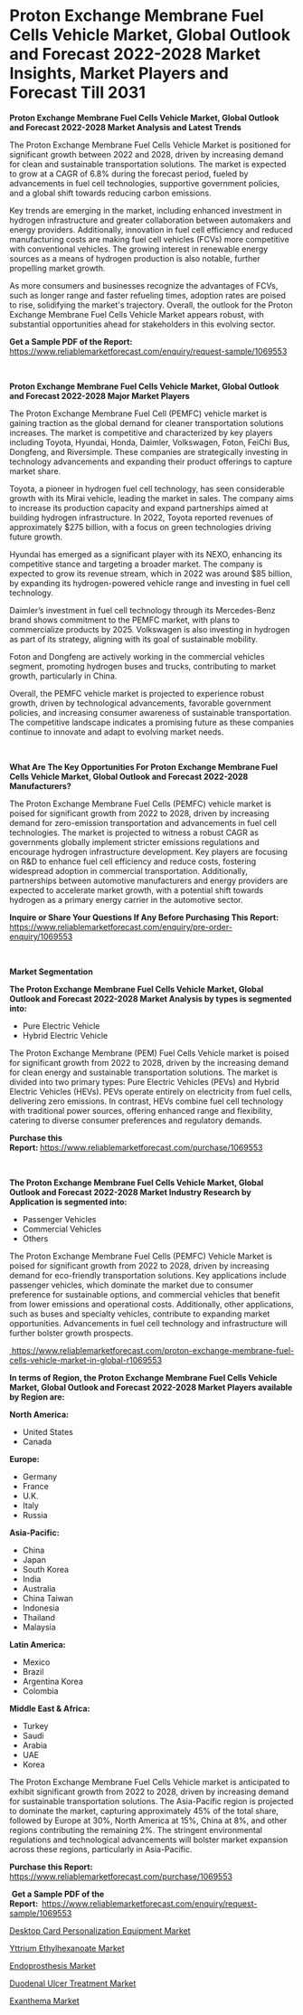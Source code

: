 <p><h1>Proton Exchange Membrane Fuel Cells Vehicle Market, Global Outlook and Forecast 2022-2028 Market Insights, Market Players and Forecast Till 2031</h1></p><p><strong>Proton Exchange Membrane Fuel Cells Vehicle Market, Global Outlook and Forecast 2022-2028 Market Analysis and Latest Trends</strong></p>
<p><p>The Proton Exchange Membrane Fuel Cells Vehicle Market is positioned for significant growth between 2022 and 2028, driven by increasing demand for clean and sustainable transportation solutions. The market is expected to grow at a CAGR of 6.8% during the forecast period, fueled by advancements in fuel cell technologies, supportive government policies, and a global shift towards reducing carbon emissions. </p><p>Key trends are emerging in the market, including enhanced investment in hydrogen infrastructure and greater collaboration between automakers and energy providers. Additionally, innovation in fuel cell efficiency and reduced manufacturing costs are making fuel cell vehicles (FCVs) more competitive with conventional vehicles. The growing interest in renewable energy sources as a means of hydrogen production is also notable, further propelling market growth. </p><p>As more consumers and businesses recognize the advantages of FCVs, such as longer range and faster refueling times, adoption rates are poised to rise, solidifying the market's trajectory. Overall, the outlook for the Proton Exchange Membrane Fuel Cells Vehicle Market appears robust, with substantial opportunities ahead for stakeholders in this evolving sector.</p></p>
<p><strong>Get a Sample PDF of the Report:&nbsp;</strong> <a href="https://www.reliablemarketforecast.com/enquiry/request-sample/1069553">https://www.reliablemarketforecast.com/enquiry/request-sample/1069553</a></p>
<p>&nbsp;</p>
<p><strong>Proton Exchange Membrane Fuel Cells Vehicle Market, Global Outlook and Forecast 2022-2028 Major Market Players</strong></p>
<p><p>The Proton Exchange Membrane Fuel Cell (PEMFC) vehicle market is gaining traction as the global demand for cleaner transportation solutions increases. The market is competitive and characterized by key players including Toyota, Hyundai, Honda, Daimler, Volkswagen, Foton, FeiChi Bus, Dongfeng, and Riversimple. These companies are strategically investing in technology advancements and expanding their product offerings to capture market share.</p><p>Toyota, a pioneer in hydrogen fuel cell technology, has seen considerable growth with its Mirai vehicle, leading the market in sales. The company aims to increase its production capacity and expand partnerships aimed at building hydrogen infrastructure. In 2022, Toyota reported revenues of approximately $275 billion, with a focus on green technologies driving future growth.</p><p>Hyundai has emerged as a significant player with its NEXO, enhancing its competitive stance and targeting a broader market. The company is expected to grow its revenue stream, which in 2022 was around $85 billion, by expanding its hydrogen-powered vehicle range and investing in fuel cell technology.</p><p>Daimler’s investment in fuel cell technology through its Mercedes-Benz brand shows commitment to the PEMFC market, with plans to commercialize products by 2025. Volkswagen is also investing in hydrogen as part of its strategy, aligning with its goal of sustainable mobility.</p><p>Foton and Dongfeng are actively working in the commercial vehicles segment, promoting hydrogen buses and trucks, contributing to market growth, particularly in China.</p><p>Overall, the PEMFC vehicle market is projected to experience robust growth, driven by technological advancements, favorable government policies, and increasing consumer awareness of sustainable transportation. The competitive landscape indicates a promising future as these companies continue to innovate and adapt to evolving market needs.</p></p>
<p>&nbsp;</p>
<p><strong>What Are The Key Opportunities For Proton Exchange Membrane Fuel Cells Vehicle Market, Global Outlook and Forecast 2022-2028 Manufacturers?</strong></p>
<p><p>The Proton Exchange Membrane Fuel Cells (PEMFC) vehicle market is poised for significant growth from 2022 to 2028, driven by increasing demand for zero-emission transportation and advancements in fuel cell technologies. The market is projected to witness a robust CAGR as governments globally implement stricter emissions regulations and encourage hydrogen infrastructure development. Key players are focusing on R&D to enhance fuel cell efficiency and reduce costs, fostering widespread adoption in commercial transportation. Additionally, partnerships between automotive manufacturers and energy providers are expected to accelerate market growth, with a potential shift towards hydrogen as a primary energy carrier in the automotive sector.</p></p>
<p><strong>Inquire or Share Your Questions If Any Before Purchasing This Report:</strong> <a href="https://www.reliablemarketforecast.com/enquiry/pre-order-enquiry/1069553">https://www.reliablemarketforecast.com/enquiry/pre-order-enquiry/1069553</a></p>
<p>&nbsp;</p>
<p><strong>Market Segmentation</strong></p>
<p><strong>The Proton Exchange Membrane Fuel Cells Vehicle Market, Global Outlook and Forecast 2022-2028 Market Analysis by types is segmented into:</strong></p>
<p><ul><li>Pure Electric Vehicle</li><li>Hybrid Electric Vehicle</li></ul></p>
<p><p>The Proton Exchange Membrane (PEM) Fuel Cells Vehicle market is poised for significant growth from 2022 to 2028, driven by the increasing demand for clean energy and sustainable transportation solutions. The market is divided into two primary types: Pure Electric Vehicles (PEVs) and Hybrid Electric Vehicles (HEVs). PEVs operate entirely on electricity from fuel cells, delivering zero emissions. In contrast, HEVs combine fuel cell technology with traditional power sources, offering enhanced range and flexibility, catering to diverse consumer preferences and regulatory demands.</p></p>
<p><strong>Purchase this Report:&nbsp;</strong><a href="https://www.reliablemarketforecast.com/purchase/1069553">https://www.reliablemarketforecast.com/purchase/1069553</a></p>
<p>&nbsp;</p>
<p><strong>The Proton Exchange Membrane Fuel Cells Vehicle Market, Global Outlook and Forecast 2022-2028 Market Industry Research by Application is segmented into:</strong></p>
<p><ul><li>Passenger Vehicles</li><li>Commercial Vehicles</li><li>Others</li></ul></p>
<p><p>The Proton Exchange Membrane Fuel Cells (PEMFC) Vehicle Market is poised for significant growth from 2022 to 2028, driven by increasing demand for eco-friendly transportation solutions. Key applications include passenger vehicles, which dominate the market due to consumer preference for sustainable options, and commercial vehicles that benefit from lower emissions and operational costs. Additionally, other applications, such as buses and specialty vehicles, contribute to expanding market opportunities. Advancements in fuel cell technology and infrastructure will further bolster growth prospects.</p></p>
<p><a href="https://www.reliablemarketforecast.com/proton-exchange-membrane-fuel-cells-vehicle-market-in-global-r1069553">&nbsp;https://www.reliablemarketforecast.com/proton-exchange-membrane-fuel-cells-vehicle-market-in-global-r1069553</a></p>
<p><strong>In terms of Region, the Proton Exchange Membrane Fuel Cells Vehicle Market, Global Outlook and Forecast 2022-2028 Market Players available by Region are:</strong></p>
<p>
    <p> <strong> North America: </strong>
        <ul>
            <li>United States</li>
            <li>Canada</li>
        </ul>
        </p> 
    <p> <strong> Europe: </strong>
        <ul>
            <li>Germany</li>
            <li>France</li>
            <li>U.K.</li>
            <li>Italy</li>
            <li>Russia</li>
        </ul>
        </p> 
    <p> <strong> Asia-Pacific: </strong>
        <ul>
            <li>China</li>
            <li>Japan</li>
            <li>South Korea</li>
            <li>India</li>
            <li>Australia</li>
            <li>China Taiwan</li>
            <li>Indonesia</li>
            <li>Thailand</li>
            <li>Malaysia</li>
        </ul>
        </p> 
    <p> <strong> Latin America: </strong>
        <ul>
            <li>Mexico</li>
            <li>Brazil</li>
            <li>Argentina Korea</li>
            <li>Colombia</li>
        </ul>
        </p> 
    <p> <strong> Middle East & Africa: </strong>
        <ul>
            <li>Turkey</li>
            <li>Saudi</li>
            <li>Arabia</li>
            <li>UAE</li>
            <li>Korea</li>
        </ul>
    </p>
    </p>
<p><p>The Proton Exchange Membrane Fuel Cells Vehicle market is anticipated to exhibit significant growth from 2022 to 2028, driven by increasing demand for sustainable transportation solutions. The Asia-Pacific region is projected to dominate the market, capturing approximately 45% of the total share, followed by Europe at 30%, North America at 15%, China at 8%, and other regions contributing the remaining 2%. The stringent environmental regulations and technological advancements will bolster market expansion across these regions, particularly in Asia-Pacific.</p></p>
<p><strong>Purchase this Report: </strong><a href="https://www.reliablemarketforecast.com/purchase/1069553">https://www.reliablemarketforecast.com/purchase/1069553</a></p>
<p>&nbsp;<strong>Get a Sample PDF of the Report:&nbsp;&nbsp;</strong><a href="https://www.reliablemarketforecast.com/enquiry/request-sample/1069553">https://www.reliablemarketforecast.com/enquiry/request-sample/1069553</a></p>
<p><strong></strong></p>
<p><p><a href="https://medium.com/@rosslarkin2012/unveiling-market-trends-global-desktop-card-personalization-equipment-market-growth-and-regional-076edaa6119e">Desktop Card Personalization Equipment Market</a></p><p><a href="https://medium.com/@penurundingin_24290/evaluating-global-yttrium-ethylhexanoate-market-trends-and-growth-opportunities-by-region-type-47b8a605d335">Yttrium Ethylhexanoate Market</a></p><p><a href="https://www.linkedin.com/pulse/global-market-pulse-trends-growth-analysis-endoprosthesis-forecasted-kwrxc?trackingId=GrboFf5OQsGz%2FctHBa2FOg%3D%3D">Endoprosthesis Market</a></p><p><a href="https://www.linkedin.com/pulse/duodenal-ulcer-treatment-market-global-trends-forecast-2024-8zaie?trackingId=IQ0coolHQOK%2BYnpEs3wk%2Fw%3D%3D">Duodenal Ulcer Treatment Market</a></p><p><a href="https://www.linkedin.com/pulse/global-exanthema-market-size-share-analysis-product-type-dgxfe?trackingId=TAfL4qXc%2F3DemAxujjA5dg%3D%3D">Exanthema Market</a></p></p>